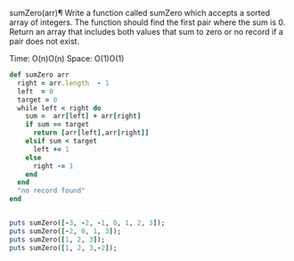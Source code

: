 sumZero(arr)¶
Write a function called sumZero which accepts a sorted array of integers.
The function should find the first pair where the sum is 0. 
Return an array that includes both values that sum to zero or no record if a pair does not exist.

Time: O(n)O(n)
Space: O(1)O(1)

````ruby
def sumZero arr
  right = arr.length  - 1
  left  = 0
  target = 0
  while left < right do
    sum =  arr[left] + arr[right]
    if sum == target
      return [arr[left],arr[right]]
    elsif sum < target
      left += 1
    else
      right -= 1
    end
  end
  "no record found"
end


puts sumZero([-3, -2, -1, 0, 1, 2, 3]); 
puts sumZero([-2, 0, 1, 3]);
puts sumZero([1, 2, 3]);
puts sumZero([1, 2, 3,-2]);
````
